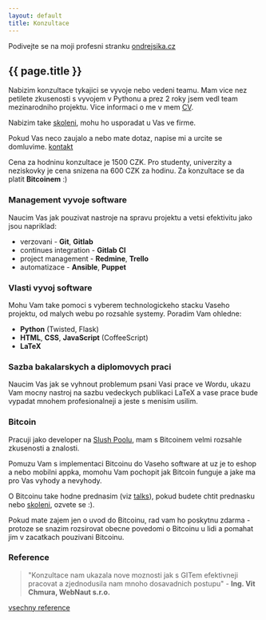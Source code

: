 ```yaml
---
layout: default
title: Konzultace
---
```


Podivejte se na moji profesni stranku [ondrejsika.cz](https://ondrejsika.cz)

## {{ page.title }}

Nabizim konzultace tykajici se vyvoje nebo vedeni teamu. Mam vice nez petilete zkusenosti s vyvojem v Pythonu a prez 2 roky jsem vedl team mezinarodniho projektu. Vice informaci o me v mem [CV](/resume.pdf).

Nabizim take [skoleni](/skoleni/), mohu ho usporadat u Vas ve firme.

Pokud Vas neco zaujalo a nebo mate dotaz, napise mi a urcite se domluvime. [kontakt](/contact.html)

Cena za hodninu konzultace je 1500 CZK. Pro studenty, univerzity a neziskovky je cena snizena na 600 CZK za hodinu. Za konzultace se da platit __Bitcoinem__ :)

### Management vyvoje software

Naucim Vas jak pouzivat nastroje na spravu projektu a vetsi efektivitu jako jsou napriklad:

- verzovani - __Git__, __Gitlab__
- continues integration - __Gitlab CI__
- project management - __Redmine__, __Trello__
- automatizace - __Ansible__, __Puppet__


### Vlasti vyvoj software

Mohu Vam take pomoci s vyberem technologickeho stacku Vaseho projektu, od malych webu po rozsahle systemy. Poradim Vam ohledne:

- __Python__ (Twisted, Flask)
- __HTML__, __CSS__, __JavaScript__ (CoffeeScript)
- __LaTeX__

### Sazba bakalarskych a diplomovych praci

Naucim Vas jak se vyhnout problemum psani Vasi prace ve Wordu, ukazu Vam mocny nastroj na sazbu vedeckych publikaci LaTeX a vase prace bude vypadat mnohem profesionalneji a jeste s menisim usilim.

### Bitcoin

Pracuji jako developer na [Slush Poolu](https://slushpool.com), mam s Bitcoinem velmi rozsahle zkusenosti a znalosti.

Pomuzu Vam s implementaci Bitcoinu do Vaseho software at uz je to eshop a nebo mobilni appka, momohu Vam pochopit jak Bitcoin funguje a jake ma pro Vas vyhody a nevyhody.

O Bitcoinu take hodne prednasim (viz [talks](/talks/)), pokud budete chtit prednasku nebo [skoleni](/skoleni/), ozvete se :).

Pokud mate zajem jen o uvod do Bitcoinu, rad vam ho poskytnu zdarma - protoze se snazim rozsirovat obecne povedomi o Bitcoinu u lidi a pomahat jim v zacatkach pouzivani Bitcoinu.


### Reference

> "Konzultace nam ukazala nove moznosti jak s GITem efektivneji pracovat a zjednodusila nam mnoho dosavadnich postupu" - __Ing. Vit Chmura, WebNaut s.r.o.__

[vsechny reference](/references.html)
